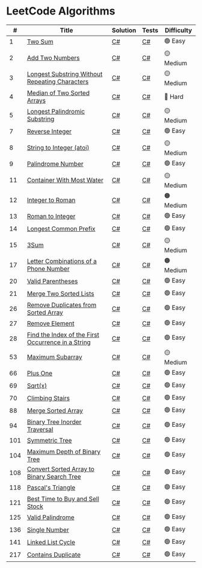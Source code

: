# LeetCode Algorithms

| #  | Title                                                                 | Solution                                                                 | Tests                                                                     | Difficulty |
|----|-----------------------------------------------------------------------|--------------------------------------------------------------------------|---------------------------------------------------------------------------|------------|
| 1  | [Two Sum](https://leetcode.com/problems/two-sum/)                    | [C#](./csharp/LeetCodeProblems/Algorithms/Problem0001_TwoSum)           | [C#](./csharp/LeetCodeProblems.Tests/Algorithms/Problem0001_TwoSum)       | 🟢 Easy    |
| 2  | [Add Two Numbers](https://leetcode.com/problems/add-two-numbers/)    | [C#](./csharp/LeetCodeProblems/Algorithms/Problem0002_AddTwoNumbers)    | [C#](./csharp/LeetCodeProblems.Tests/Algorithms/Problem0002_AddTwoNumbers)| 🟡 Medium  |
| 3  | [Longest Substring Without Repeating Characters](https://leetcode.com/problems/longest-substring-without-repeating-characters/) | [C#](./csharp/LeetCodeProblems/Algorithms/Problem0003_LongestSubstringWithoutRepeatingCharacters) | [C#](./csharp/LeetCodeProblems.Tests/Algorithms/Problem0003_LongestSubstringWithoutRepeatingCharacters) | 🟡 Medium  |
| 4  | [Median of Two Sorted Arrays](https://leetcode.com/problems/median-of-two-sorted-arrays/) | [C#](./csharp/LeetCodeProblems/Algorithms/Problem0004_MedianOfTwoSortedArrays) | [C#](./csharp/LeetCodeProblems.Tests/Algorithms/Problem0004_MedianOfTwoSortedArrays) | 🔴 Hard    |
| 5  | [Longest Palindromic Substring](https://leetcode.com/problems/longest-palindromic-substring/) | [C#](./csharp/LeetCodeProblems/Algorithms/Problem0005_LongestPalindromicSubstring) | [C#](./csharp/LeetCodeProblems.Tests/Algorithms/Problem0005_LongestPalindromicSubstring) | 🟡 Medium  |
| 7  | [Reverse Integer](https://leetcode.com/problems/reverse-integer/)    | [C#](./csharp/LeetCodeProblems/Algorithms/Problem0007_ReverseInteger)    | [C#](./csharp/LeetCodeProblems.Tests/Algorithms/Problem0007_ReverseInteger)| 🟢 Easy    |
| 8  | [String to Integer (atoi)](https://leetcode.com/problems/string-to-integer-atoi/) | [C#](./csharp/LeetCodeProblems/Algorithms/Problem0008_StringToIntegerAtoi) | [C#](./csharp/LeetCodeProblems.Tests/Algorithms/Problem0008_StringToIntegerAtoi) | 🟡 Medium  |
| 9  | [Palindrome Number](https://leetcode.com/problems/palindrome-number/) | [C#](./csharp/LeetCodeProblems/Algorithms/Problem0009_PalindromeNumber) | [C#](./csharp/LeetCodeProblems.Tests/Algorithms/Problem0009_PalindromeNumber) | 🟢 Easy    |
| 11 | [Container With Most Water](https://leetcode.com/problems/container-with-most-water/) | [C#](./csharp/LeetCodeProblems/Algorithms/Problem0011_ContainerWithMostWater) | [C#](./csharp/LeetCodeProblems.Tests/Algorithms/Problem0011_ContainerWithMostWater) | 🟡 Medium  |
| 12  | [Integer to Roman](https://leetcode.com/problems/integer-to-roman/)                   | [C#](./csharp/LeetCodeProblems/Algorithms/Problem0012_IntegerToRoman)                   | [C#](./csharp/LeetCodeProblems.Tests/Algorithms/Problem0012_IntegerToRoman)                   | 🟠 Medium |
| 13 | [Roman to Integer](https://leetcode.com/problems/roman-to-integer/)  | [C#](./csharp/LeetCodeProblems/Algorithms/Problem0013_RomanToInteger)    | [C#](./csharp/LeetCodeProblems.Tests/Algorithms/Problem0013_RomanToInteger) | 🟢 Easy    |
| 14 | [Longest Common Prefix](https://leetcode.com/problems/longest-common-prefix/) | [C#](./csharp/LeetCodeProblems/Algorithms/Problem0014_LongestCommonPrefix) | [C#](./csharp/LeetCodeProblems.Tests/Algorithms/Problem0014_LongestCommonPrefix) | 🟢 Easy    |
| 15 | [3Sum](https://leetcode.com/problems/3sum/)                          | [C#](./csharp/LeetCodeProblems/Algorithms/Problem0015_3Sum)          | [C#](./csharp/LeetCodeProblems.Tests/Algorithms/Problem0015_3Sum)      | 🟡 Medium  |
| 17  | [Letter Combinations of a Phone Number](https://leetcode.com/problems/letter-combinations-of-a-phone-number/) | [C#](./csharp/LeetCodeProblems/Algorithms/Problem0017_LetterCombinationsOfAPhoneNumber) | [C#](./csharp/LeetCodeProblems.Tests/Algorithms/Problem0017_LetterCombinationsOfAPhoneNumber) | 🟠 Medium |
| 20 | [Valid Parentheses](https://leetcode.com/problems/valid-parentheses/) | [C#](./csharp/LeetCodeProblems/Algorithms/Problem0020_ValidParentheses)  | [C#](./csharp/LeetCodeProblems.Tests/Algorithms/Problem0020_ValidParentheses) | 🟢 Easy    |
| 21 | [Merge Two Sorted Lists](https://leetcode.com/problems/merge-two-sorted-lists/) | [C#](./csharp/LeetCodeProblems/Algorithms/Problem0021_MergeTwoSortedLists) | [C#](./csharp/LeetCodeProblems.Tests/Algorithms/Problem0021_MergeTwoSortedLists) | 🟢 Easy    |
| 26 | [Remove Duplicates from Sorted Array](https://leetcode.com/problems/remove-duplicates-from-sorted-array/) | [C#](./csharp/LeetCodeProblems/Algorithms/Problem0026_RemoveDuplicatesFromSortedArray) | [C#](./csharp/LeetCodeProblems.Tests/Algorithms/Problem0026_RemoveDuplicatesFromSortedArray) | 🟢 Easy    |
| 27 | [Remove Element](https://leetcode.com/problems/remove-element/) | [C#](./csharp/LeetCodeProblems/Algorithms/Problem0027_RemoveElement) | [C#](./csharp/LeetCodeProblems.Tests/Algorithms/Problem0027_RemoveElement) | 🟢 Easy    |
| 28 | [Find the Index of the First Occurrence in a String](https://leetcode.com/problems/find-the-index-of-the-first-occurrence-in-a-string/) | [C#](./csharp/LeetCodeProblems/Algorithms/Problem0028_FindTheIndexOfTheFirstOccurrenceInAString) | [C#](./csharp/LeetCodeProblems.Tests/Algorithms/Problem0028_FindTheIndexOfTheFirstOccurrenceInAString) | 🟢 Easy    |
| 53 | [Maximum Subarray](https://leetcode.com/problems/maximum-subarray/) | [C#](./csharp/LeetCodeProblems/Algorithms/Problem0053_MaximumSubarray) | [C#](./csharp/LeetCodeProblems.Tests/Algorithms/Problem0053_MaximumSubarray) | 🟡 Medium  |
| 66 | [Plus One](https://leetcode.com/problems/plus-one/) | [C#](./csharp/LeetCodeProblems/Algorithms/Problem0066_PlusOne) | [C#](./csharp/LeetCodeProblems.Tests/Algorithms/Problem0066_PlusOne) | 🟢 Easy    |
| 69 | [Sqrt(x)](https://leetcode.com/problems/sqrtx/) | [C#](./csharp/LeetCodeProblems/Algorithms/Problem0069_SqrtX) | [C#](./csharp/LeetCodeProblems.Tests/Algorithms/Problem0069_SqrtX) | 🟢 Easy    |
| 70 | [Climbing Stairs](https://leetcode.com/problems/climbing-stairs/) | [C#](./csharp/LeetCodeProblems/Algorithms/Problem0070_ClimbingStairs) | [C#](./csharp/LeetCodeProblems.Tests/Algorithms/Problem0070_ClimbingStairs) | 🟢 Easy |
| 88 | [Merge Sorted Array](https://leetcode.com/problems/merge-sorted-array/) | [C#](./csharp/LeetCodeProblems/Algorithms/Problem0088_MergeSortedArray) | [C#](./csharp/LeetCodeProblems.Tests/Algorithms/Problem0088_MergeSortedArray) | 🟢 Easy |
| 94 | [Binary Tree Inorder Traversal](https://leetcode.com/problems/binary-tree-inorder-traversal/) | [C#](./csharp/LeetCodeProblems/Algorithms/Problem0094_BinaryTreeInorderTraversal) | [C#](./csharp/LeetCodeProblems.Tests/Algorithms/Problem0094_BinaryTreeInorderTraversal) | 🟢 Easy |
| 101 | [Symmetric Tree](https://leetcode.com/problems/symmetric-tree/) | [C#](./csharp/LeetCodeProblems/Algorithms/Problem0101_SymmetricTree) | [C#](./csharp/LeetCodeProblems.Tests/Algorithms/Problem0101_SymmetricTree) | 🟢 Easy |
| 104 | [Maximum Depth of Binary Tree](https://leetcode.com/problems/maximum-depth-of-binary-tree/) | [C#](./csharp/LeetCodeProblems/Algorithms/Problem0104_MaximumDepthOfBinaryTree) | [C#](./csharp/LeetCodeProblems.Tests/Algorithms/Problem0104_MaximumDepthOfBinaryTree) | 🟢 Easy |
| 108 | [Convert Sorted Array to Binary Search Tree](https://leetcode.com/problems/convert-sorted-array-to-binary-search-tree/) | [C#](./csharp/LeetCodeProblems/Algorithms/Problem0108_ConvertSortedArrayToBinarySearchTree) | [C#](./csharp/LeetCodeProblems.Tests/Algorithms/Problem0108_ConvertSortedArrayToBinarySearchTree) | 🟢 Easy |
| 118 | [Pascal's Triangle](https://leetcode.com/problems/pascals-triangle/) | [C#](./csharp/LeetCodeProblems/Algorithms/Problem0118_PascalsTriangle) | [C#](./csharp/LeetCodeProblems.Tests/Algorithms/Problem0118_PascalsTriangle) | 🟢 Easy |
| 121 | [Best Time to Buy and Sell Stock](https://leetcode.com/problems/best-time-to-buy-and-sell-stock/) | [C#](./csharp/LeetCodeProblems/Algorithms/Problem0121_BestTimeToBuyAndSellStock) | [C#](./csharp/LeetCodeProblems.Tests/Algorithms/Problem0121_BestTimeToBuyAndSellStock) | 🟢 Easy |
| 125 | [Valid Palindrome](https://leetcode.com/problems/valid-palindrome/) | [C#](./csharp/LeetCodeProblems/Algorithms/Problem0125_ValidPalindrome) | [C#](./csharp/LeetCodeProblems.Tests/Algorithms/Problem0125_ValidPalindrome) | 🟢 Easy |
| 136 | [Single Number](https://leetcode.com/problems/single-number/) | [C#](./csharp/LeetCodeProblems/Algorithms/Problem0136_SingleNumber) | [C#](./csharp/LeetCodeProblems.Tests/Algorithms/Problem0136_SingleNumber) | 🟢 Easy |
| 141 | [Linked List Cycle](https://leetcode.com/problems/linked-list-cycle/) | [C#](./csharp/LeetCodeProblems/Algorithms/Problem0141_LinkedListCycle) | [C#](./csharp/LeetCodeProblems.Tests/Algorithms/Problem0141_LinkedListCycle) | 🟢 Easy |
| 217 | [Contains Duplicate](https://leetcode.com/problems/contains-duplicate/) | [C#](./csharp/LeetCodeProblems/Algorithms/Problem0217_ContainsDuplicate) | [C#](./csharp/LeetCodeProblems.Tests/Algorithms/Problem0217_ContainsDuplicate) | 🟢 Easy |
